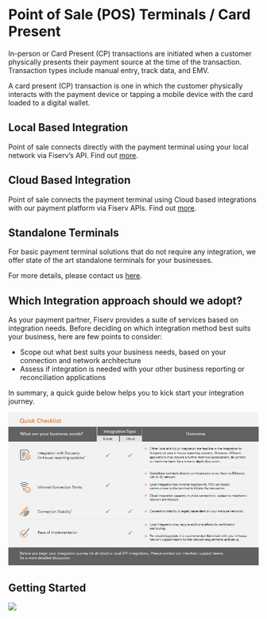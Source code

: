 # Point of Sale (POS) Terminals / Card Present


In-person or Card Present (CP) transactions are initiated when a customer physically presents their payment source at the time of the transaction. Transaction types include manual entry, track data, and EMV.

A card present (CP) transaction is one in which the customer physically interacts with the payment device or tapping a mobile device with the card loaded to a digital wallet.


## Local Based Integration

Point of sale connects directly with the payment terminal using your local network via Fiserv’s API. Find out [more](./?path=docs/LocalPOI.md).

## Cloud Based Integration

Point of sale connects the payment terminal using Cloud based integrations with our payment platform via Fiserv APIs. Find out [more](./?path=docs/CloudPOI.md).

## Standalone Terminals
For basic payment terminal solutions that do not require any integration, we offer state of the art standalone terminals for your businesses.

For more details, please contact us [here](./?path=docs/introduction/contact-us.md).

## Which Integration approach should we adopt?

As your payment partner, Fiserv provides a suite of services based on integration needs. Before deciding on which integration method best suits your business, here are few points to consider:
 - Scope out what best suits your business needs, based on your connection and network architecture
 - Assess if integration is needed with your other business reporting or reconciliation applications

In summary, a quick guide below helps you to kick start your integration journey.<BR /> 

<img src="https://raw.githubusercontent.com/Fiserv/acceptance-solutions-apac/develop/assets/images/pos.jpg " width="1185">


## Getting Started

<img src="https://raw.githubusercontent.com/Fiserv/acceptance-solutions-apac/develop/assets/images/pos2.gif " width="1185">

